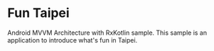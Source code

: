 # Fun Taipei

Android MVVM Architecture with RxKotlin sample. This sample is an application to introduce what's fun in Taipei.
